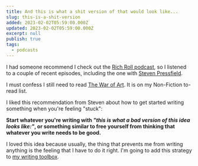 ```yaml
---
title: And this is what a shit version of that would look like...
slug: this-is-a-shit-version
added: 2023-02-02T05:59:00.000Z
updated: 2023-02-02T05:59:00.000Z
excerpt: null
publish: true
tags:
  - podcasts
---
```


I had someone recommend I check out the [Rich Roll podcast](https://www.richroll.com/all-episodes/), so I listened to a couple of recent episodes, including the one with [Steven Pressfield](https://www.google.com/search?q=steven+pressfield&oq=steven+pressfield&sourceid=chrome&ie=UTF-8).

I must confess I still need to read [The War of Art](https://en.wikipedia.org/wiki/The_War_of_Art_(book)). It is on my Non-Fiction to-read list.

I liked this recommendation from Steven about how to get started writing something when you're feeling "stuck":

**Start whatever you're writing with *"this is what a bad version of this idea looks like:"*, or something similar to free yourself from thinking that whatever you write needs to be good.**

I loved this idea because usually, the thing that prevents me from writing anything is the feeling that I have to do it right. I'm going to add this strategy to [my writing toolbox](/how-i-wrote-more/).
